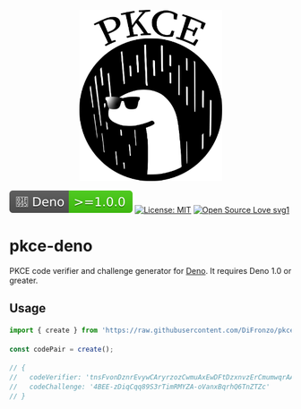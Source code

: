 <p align="center">
  <img src="https://raw.githubusercontent.com/DiFronzo/pkce-deno/master/logo/Deno_PKCE.png" width="255">
</p>

[![Deno version](https://raw.githubusercontent.com/DiFronzo/pkce-deno/a36bcb627bba3ebd4e5a8e0cd97851fe043e7d05/logo/deno_1.svg)](https://deno.land)
[![License: MIT](https://img.shields.io/badge/License-MIT-yellow.svg)](https://opensource.org/licenses/MIT)
[![Open Source Love svg1](https://badges.frapsoft.com/os/v1/open-source.svg?v=103)](https://github.com/ellerbrock/open-source-badges/)

# pkce-deno
PKCE code verifier and challenge generator for [Deno](https://github.com/denoland/deno). It requires Deno 1.0 or greater.

## Usage

```js
import { create } from 'https://raw.githubusercontent.com/DiFronzo/pkce-deno/master/mod.ts';

const codePair = create();

// {
//   codeVerifier: 'tnsFvonDznrEvywCAryrzozCwmuAxEwDFtDzxnvzErCmumwqrAAEtrtvwCsEzBFvxFnmuvByDBqrnvwsEovtBEosBvtDEzABCDDCutEuwnFAomotrxFuolzwAsEvzBEs',
//   codeChallenge: '4BEE-zDiqCqq89S3rTimRMYZA-oVanxBqrhQ6TnZTZc'
// }
```
